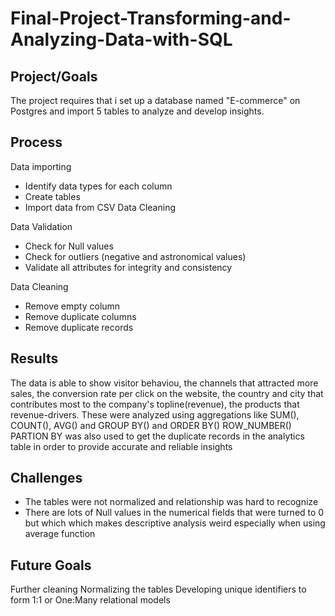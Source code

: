 # Final-Project-Transforming-and-Analyzing-Data-with-SQL

## Project/Goals
The project requires that i set up a database named "E-commerce" on Postgres and import 5 tables to analyze and develop insights.
## Process
Data importing
 - Identify data types for each column
 - Create tables
 - Import data from CSV
Data Cleaning

Data Validation
 - Check for Null values
 - Check for outliers (negative and astronomical values)
 - Validate all attributes for integrity and consistency

Data Cleaning
 - Remove empty column
 - Remove duplicate columns
 - Remove duplicate records

## Results
The data is able to show visitor behaviou, the channels that attracted more sales, the conversion rate per click on the website, the country and city that contributes most to the company's topline(revenue), the products that revenue-drivers.
These were analyzed using aggregations like SUM(), COUNT(), AVG() and GROUP BY() and ORDER BY()
ROW_NUMBER() PARTION BY was also used to get the duplicate records in the analytics table in order to provide accurate and reliable insights

## Challenges 
- The tables were not normalized and relationship was hard to recognize
- There are lots of Null values in the numerical fields that were turned to 0 but which which makes descriptive analysis weird especially when using average function


## Future Goals
Further cleaning
Normalizing the tables
Developing unique identifiers to form 1:1 or One:Many relational models
